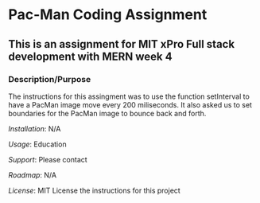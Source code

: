 # Pac-Man Coding Assignment
## This is an assignment for MIT xPro Full stack development with MERN week 4

### Description/Purpose
The instructions for this assingment was to use the function setInterval to have a PacMan image move every 200 miliseconds. It also asked us to set boundaries for the PacMan image to bounce back and forth.

*Installation*: N/A

*Usage*: Education

*Support*: Please contact

*Roadmap*: N/A

*License*: MIT License the instructions for this project
